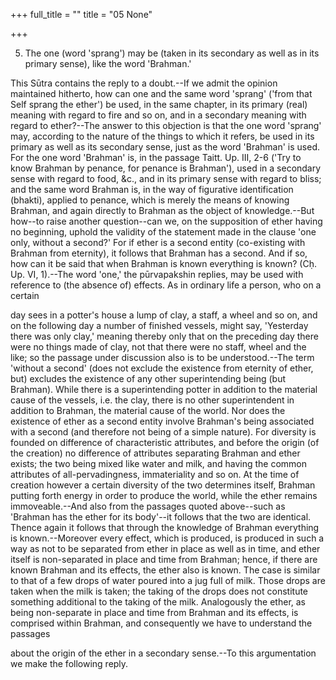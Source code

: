 +++
full_title = ""
title = "05 None"

+++


5. The one (word 'sprang') may be (taken in its secondary as well as in its primary sense), like the word 'Brahman.'

This Sūtra contains the reply to a doubt.--If we admit the opinion maintained hitherto, how can one and the same word 'sprang' ('from that Self sprang the ether') be used, in the same chapter, in its primary (real) meaning with regard to fire and so on, and in a secondary meaning with regard to ether?--The answer to this objection is that the one word 'sprang' may, according to the nature of the things to which it refers, be used in its primary as well as its secondary sense, just as the word 'Brahman' is used. For the one word 'Brahman' is, in the passage Taitt. Up. III, 2-6 ('Try to know Brahman by penance, for penance is Brahman'), used in a secondary sense with regard to food, &c., and in its primary sense with regard to bliss; and the same word Brahman is, in the way of figurative identification (bhakti), applied to penance, which is merely the means of knowing Brahman, and again directly to Brahman as the object of knowledge.--But how--to raise another question--can we, on the supposition of ether having no beginning, uphold the validity of the statement made in the clause 'one only, without a second?' For if ether is a second entity (co-existing with Brahman from eternity), it follows that Brahman has a second. And if so, how can it be said that when Brahman is known everything is known? (Cḥ. Up. VI, 1).--The word 'one,' the pūrvapakshin replies, may be used with reference to (the absence of) effects. As in ordinary life a person, who on a certain

day sees in a potter's house a lump of clay, a staff, a wheel and so on, and on the following day a number of finished vessels, might say, 'Yesterday there was only clay,' meaning thereby only that on the preceding day there were no things made of clay, not that there were no staff, wheel and the like; so the passage under discussion also is to be understood.--The term 'without a second' (does not exclude the existence from eternity of ether, but) excludes the existence of any other superintending being (but Brahman). While there is a superintending potter in addition to the material cause of the vessels, i.e. the clay, there is no other superintendent in addition to Brahman, the material cause of the world. Nor does the existence of ether as a second entity involve Brahman's being associated with a second (and therefore not being of a simple nature). For diversity is founded on difference of characteristic attributes, and before the origin (of the creation) no difference of attributes separating Brahman and ether exists; the two being mixed like water and milk, and having the common attributes of all-pervadingness, immateriality and so on. At the time of creation however a certain diversity of the two determines itself, Brahman putting forth energy in order to produce the world, while the ether remains immoveable.--And also from the passages quoted above--such as 'Brahman has the ether for its body'--it follows that the two are identical. Thence again it follows that through the knowledge of Brahman everything is known.--Moreover every effect, which is produced, is produced in such a way as not to be separated from ether in place as well as in time, and ether itself is non-separated in place and time from Brahman; hence, if there are known Brahman and its effects, the ether also is known. The case is similar to that of a few drops of water poured into a jug full of milk. Those drops are taken when the milk is taken; the taking of the drops does not constitute something additional to the taking of the milk. Analogously the ether, as being non-separate in place and time from Brahman and its effects, is comprised within Brahman, and consequently we have to understand the passages

about the origin of the ether in a secondary sense.--To this argumentation we make the following reply.

